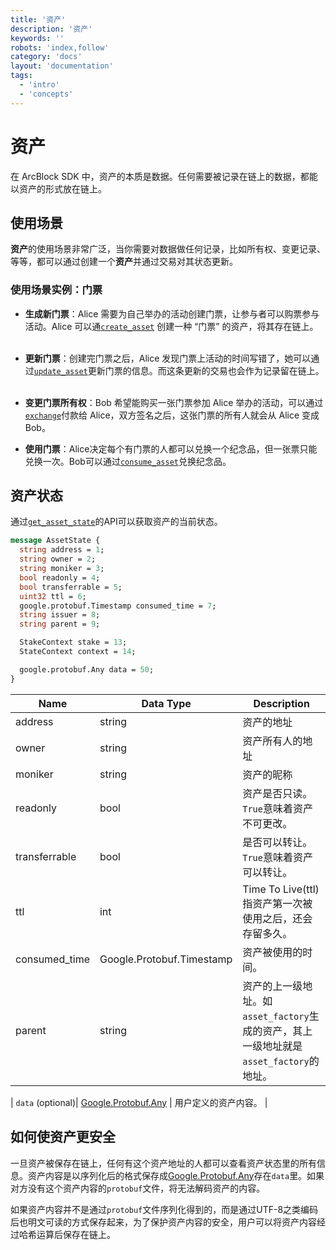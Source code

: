 ```yaml
---
title: '资产'
description: '资产'
keywords: ''
robots: 'index,follow'
category: 'docs'
layout: 'documentation'
tags:
  - 'intro'
  - 'concepts'
---
```


# 资产

在 ArcBlock SDK 中，资产的本质是数据。任何需要被记录在链上的数据，都能以资产的形式放在链上。

## 使用场景

**资产**的使用场景非常广泛，当你需要对数据做任何记录，比如所有权、变更记录、等等，都可以通过创建一个**资产**并通过交易对其状态更新。

### 使用场景实例：门票

* **生成新门票**：Alice 需要为自己举办的活动创建门票，让参与者可以购票参与活动。Alice 可以通[`create_asset`](../../../reference/txs/asset/create_asset) 创建一种 “门票” 的资产，将其存在链上。
  <br></br>
* **更新门票**：创建完门票之后，Alice 发现门票上活动的时间写错了，她可以通过[`update_asset`](../../../reference/txs/asset/update_asset)更新门票的信息。而这条更新的交易也会作为记录留在链上。
  <br></br>
* **变更门票所有权**：Bob 希望能购买一张门票参加 Alice 举办的活动，可以通过[`exchange`](../../../reference/txs/trade/exchange)付款给 Alice，双方签名之后，这张门票的所有人就会从 Alice 变成 Bob。
  
* **使用门票**：Alice决定每个有门票的人都可以兑换一个纪念品，但一张票只能兑换一次。Bob可以通过[`consume_asset`](../../../reference/txs/asset/consume_asset)兑换纪念品。

## 资产状态
通过[`get_asset_state`](../../../reference/rpc/state#get_asset_state)的API可以获取资产的当前状态。

```protobuf
message AssetState {
  string address = 1;
  string owner = 2;
  string moniker = 3;
  bool readonly = 4;
  bool transferrable = 5;
  uint32 ttl = 6;
  google.protobuf.Timestamp consumed_time = 7;
  string issuer = 8;
  string parent = 9;

  StakeContext stake = 13;
  StateContext context = 14;

  google.protobuf.Any data = 50;
}
```

| Name | Data Type | Description |
| - | - | - |
|address|string|资产的地址|
|owner|string|资产所有人的地址|
|moniker|string|资产的昵称|
|readonly|bool|资产是否只读。`True`意味着资产不可更改。 |
|transferrable|bool|是否可以转让。`True`意味着资产可以转让。|
|ttl| int|Time To Live(ttl) 指资产第一次被使用之后，还会存留多久。|
|consumed_time|Google.Protobuf.Timestamp| 资产被使用的时间。|
|parent|string|资产的上一级地址。如`asset_factory`生成的资产，其上一级地址就是`asset_factory`的地址。|

| `data` (optional)| [Google.Protobuf.Any](https://developers.google.com/protocol-buffers/docs/proto3#any) | 用户定义的资产内容。 |

## 如何使资产更安全
一旦资产被保存在链上，任何有这个资产地址的人都可以查看资产状态里的所有信息。资产内容是以序列化后的格式保存成[Google.Protobuf.Any](https://developers.google.com/protocol-buffers/docs/proto3#any)存在`data`里。如果对方没有这个资产内容的`protobuf`文件，将无法解码资产的内容。

如果资产内容并不是通过`protobuf`文件序列化得到的，而是通过UTF-8之类编码后也明文可读的方式保存起来，为了保护资产内容的安全，用户可以将资产内容经过哈希运算后保存在链上。
